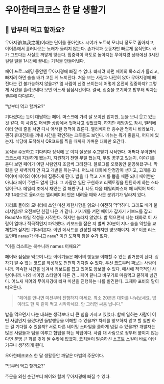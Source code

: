 # 우아한테크코스 한 달 생활기

## 🍚 밥부터 먹고 할까요?
무아지경(無我之境)이라는 단어를 좋아한다. 시야가 노트북 모니터 정도로 좁아지고,
이어폰에서 흘러나오는 노래가 들리지 않는다. 손가락과 눈동자만 빠르게 움직인다.
배가 고프다는 사실도 까맣게 잊는다.
집중력이 극도로 높아지는 무아지경 상태에선 3시간 걸릴 일을 1시간에 끝내는 기적을 만들어낸다.

페어 프로그래밍 동안엔 무아지경에 빠질 수 없다. 빠지려 하면 페어의 목소리가 들리고,
빠지려 하면 슬슬 배가 고픈 게 느껴진다. 처음 보는 사람과 나란히 앉아 무아지경에 빠진다는 건 불가능하지 않을까?
옆 사람이 신경 쓰이는데 어떻게 온전히 집중하지? 그렇게 시간을 흘려보내다 보면 어느새 점심시간이다.
결국, 집중을 포기하고 밥부터 먹자는 결론에 다다른다.

"밥부터 먹고 할까요?"

기다렸다는 듯이 대답하는 페어. 마스크에 가려 잘 보이진 않지만, 눈을 보니 웃고 있는 것 같다.
이 사람도 어색한 상황에서 벗어나고 싶었겠지. 하지만 해방감도 잠시, 엘리베이터 앞에 줄을 서면 다시 어색한 정적이 흐른다.
엘리베이터 층수만 멍하니 바라보다, 괜히 휴대전화를 꺼내 시간을 확인하는 크루들도 보인다. 메뉴는 뭐가 좋을지, 어디에 있는지.
식당에 도착해서 QR코드를 찍을 때까지 가벼운 대화만 오간다.

음식을 주문하고 기다리다 정적에 못 이겨 질문을 주고받기 시작한다. 어쩌다 우아한테크코스에 지원하게 됐는지,
지원하기 전엔 무얼 했는지, 무얼 꿈꾸고 있는지. 이야기를 듣다 보면 페어가 어떤 사람인지 조금씩 그려진다.
블로그를 오랫동안 운영해왔구나. 막혔을 땐 새벽까지 안 자고 개발을 하는구나.
어느새 대화에 안정감이 생기고, 고개를 끄덕이며 페어의 이야기에 집중하게 된다.
밥을 다 먹고 커피를 뽑을 때쯤 되니 페어뿐만 아니라 페어 주변도 알게 된다. 그 사람은 일단 구현하고 리팩토링을
탄탄하게 하는 스타일이구나. 데일리 조에서 재밌는 걸 해봤구나. 나도 다음 데일리마스터 때 써먹어 봐야지!
14층으로 올라가는 엘리베이터 안은 내려올 때와 사뭇 분위기가 달라져 있다.

자리로 돌아와 모니터에 쓰인 미션 제한사항을 읽으니 여전히 막막하다. 그래도 배가 불러서일까? 오전보단 한결 나은 거 같다.
기지개를 켜던 페어가 갑자기 키보드를 잡고 ReadMe 파일 작성을 시작한다. 하지만 놀라지 않았다. 밥 먹으면서 나눈 대화로
이 사람이 얼마나 적극적인지 파악했다. 키보드를 잡은 지 벌써 20분이 지나 슬슬 역할을 교체할까 싶지만 기다려본다.
이번 메서드를 완성할 때까지만 양보해야지. 어? 이름 리스트인데 `names`가 아니고 `name`? 이건 도저히 참을 수가 없다.

"이름 리스트는 복수니까 names 어때요?"

페어와 점심을 먹으며 나눈 이야기들은 페어의 행동을 이해할 수 있는 밑거름이 된다. 갑자기 알 수 없는 코드를 작성해도
천천히 기다릴 수 있다. 우선 코드부터 짜보는 사람이니까. 약속한 시간을 넘겨서 키보드를 잡고 있어도 양보할 수 있다.
매사에 적극적인 사람이니까. 나와 네이밍 스타일이 다른 건... 페어 끝나고 바꾸기로 마음먹고 쿨하게 넘긴다.
어느새 페어와 무아지경에 빠져 미션을 진행하는 나를 발견한다. 그제야 포비의 말이 떠오른다.

> "페어를 만나면 미션부터 진행하지 마세요. 최소 20분은 대화를 나눠보세요. 밥이라도 한 끼 같이 먹고 시작하세요.
안 그러면 싸움 납니다."

밥을 먹으면서 나눈 대화는 생각보다 더 큰 힘을 가지고 있었다.
함께 일하는 사람이 어떤 사람인지 몰랐다면 돌발행동을 이해할 수 있을까?
차례를 양보하지 않고 할 일만 하는 걸 기다릴 수 있을까? 서로 다른 네이밍 스타일을 쿨하게 넘길 수 있을까?
개발자는 많은 사람들과 팀을 이루고 협업을 하는 직업이다. 사람 대 사람으로 정부터 붙이지 않는다면 분명 큰 화를 겪게 될 수밖에 없겠지.
코치들이 말씀하신 소프트 스킬이 바로 이런 거구나 생각하게 된다.

우아한테크코스 한 달 생활동안 깨달은 마법의 주문이다.

"밥부터 먹고 할까요?"

주문을 외친 순간부터 페어와 함께 무아지경에 빠질 수 있다.
